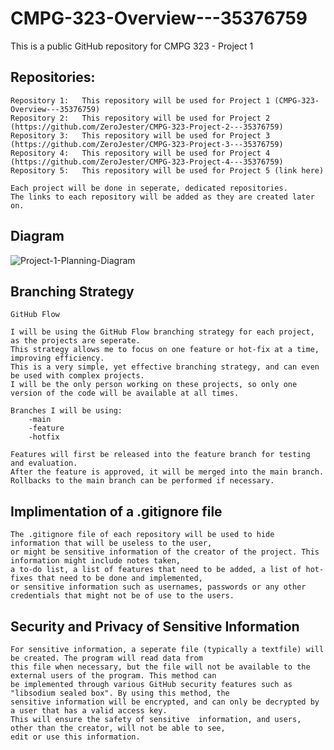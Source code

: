 # CMPG-323-Overview---35376759
This is a public GitHub repository for CMPG 323 - Project 1


## Repositories:
    Repository 1:   This repository will be used for Project 1 (CMPG-323-Overview---35376759)
    Repository 2:   This repository will be used for Project 2 (https://github.com/ZeroJester/CMPG-323-Project-2---35376759)
    Repository 3:   This repository will be used for Project 3 (https://github.com/ZeroJester/CMPG-323-Project-3---35376759)
    Repository 4:   This repository will be used for Project 4 (https://github.com/ZeroJester/CMPG-323-Project-4---35376759)
    Repository 5:   This repository will be used for Project 5 (link here)

    Each project will be done in seperate, dedicated repositories.
    The links to each repository will be added as they are created later on.
   
## Diagram

![Project-1-Planning-Diagram](https://user-images.githubusercontent.com/85791779/184175044-2b2ce65a-eb47-49c0-93dd-899a049ee090.png)




## Branching Strategy
    GitHub Flow

    I will be using the GitHub Flow branching strategy for each project, as the projects are seperate. 
    This strategy allows me to focus on one feature or hot-fix at a time, improving efficiency.
    This is a very simple, yet effective branching strategy, and can even be used with complex projects.
    I will be the only person working on these projects, so only one version of the code will be available at all times.
    
    Branches I will be using:
        -main
        -feature
        -hotfix
        
    Features will first be released into the feature branch for testing and evaluation.
    After the feature is approved, it will be merged into the main branch.
    Rollbacks to the main branch can be performed if necessary.
        
        

## Implimentation of a .gitignore file
    The .gitignore file of each repository will be used to hide information that will be useless to the user, 
    or might be sensitive information of the creator of the project. This information might include notes taken, 
    a to-do list, a list of features that need to be added, a list of hot-fixes that need to be done and implemented, 
    or sensitive information such as usernames, passwords or any other credentials that might not be of use to the users.
    

## Security and Privacy of Sensitive Information
    For sensitive information, a seperate file (typically a textfile) will be created. The program will read data from 
    this file when necessary, but the file will not be available to the external users of the program. This method can 
    be implemented through various GitHub security features such as "libsodium sealed box". By using this method, the 
    sensitive information will be encrypted, and can only be decrypted by a user that has a valid access key. 
    This will ensure the safety of sensitive  information, and users, other than the creator, will not be able to see, 
    edit or use this information.
